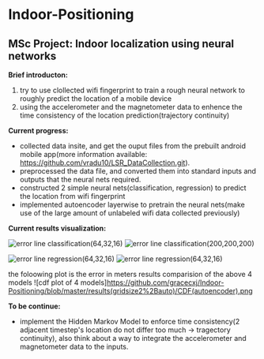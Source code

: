 # Indoor-Positioning

## MSc Project: Indoor localization using neural networks

**Brief introducton:** 
1. try to use clollected wifi fingerprint to train a rough neural network to roughly predict the location of a mobile device
2. using the accelerometer and the magnetometer data to enhence the time consistency of the location prediction(trajectory continuity)

**Current progress:**
- collected data insite, and get the ouput files from the prebuilt android mobile app(more information available:  https://github.com/vradu10/LSR_DataCollection.git). 
- preprocessed the data file, and converted them into standard inputs and outputs that the neural nets required.
- constructed 2 simple neural nets(classification, regression) to predict the location from wifi fingerprint
- implemented autoencoder layerwise to pretrain the neural nets(make use of the large amount of unlabeled wifi data collected previously)

**Current results visualization:**

![error line classification(64,32,16)](https://github.com/gracecxj/Indoor-Positioning/blob/master/results(gridsize2%2Bauto)/errors_visualization_1.png)
![error line classification(200,200,200)](https://github.com/gracecxj/Indoor-Positioning/blob/master/results(gridsize2%2Bauto)/errors_visualization_1_1.png)

![error line regression(64,32,16)](https://github.com/gracecxj/Indoor-Positioning/blob/master/results(gridsize2%2Bauto)/errors_visualization_2.png)
![error line regression(64,32,16)](https://github.com/gracecxj/Indoor-Positioning/blob/master/results(gridsize2%2Bauto)/errors_visualization_2_1.png)

the foloowing plot is the error in meters results comparision of the above 4 models
![cdf plot of 4 models]https://github.com/gracecxj/Indoor-Positioning/blob/master/results(gridsize2%2Bauto)/CDF(autoencoder).png

**To be continue:**
- implement the Hidden Markov Model to enforce time consistency(2 adjacent timestep's location do not differ too much -> tragectory continuity), also think about a way to integrate the accelerometer and magnetometer data to the inputs.


